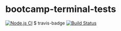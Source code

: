 # bootcamp-terminal-tests

[![Node.js CI](https://github.com/Smindlondz/bootcamp-terminal-tests/actions/workflows/node.js.yml/badge.svg)](https://github.com/Smindlondz/bootcamp-terminal-tests/actions/workflows/node.js.yml)
$ travis-badge
[![Build Status](https://travis-ci.org/azu/travis-badge.svg?branch=master)](https://travis-ci.org/azu/travis-badge)
